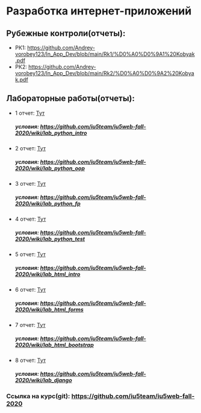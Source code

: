 # Разработка интернет-приложений
## Рубежные контроли(отчеты):
* РК1: <https://github.com/Andrey-vorobey123/In_App_Dev/blob/main/Rk1/%D0%A0%D0%9A1%20Kobyak.pdf>
* РК2: <https://github.com/Andrey-vorobey123/In_App_Dev/blob/main/Rk2/%D0%A0%D0%9A2%20Kobyak.pdf>

## Лабораторные работы(отчеты):
* 1 отчет: [Тут](https://github.com/Andrey-vorobey123/In_App_Dev/blob/main/Reports/%D0%A0%D0%98%D0%9F_Kobyak_%D0%9B%D0%A01.pdf)
  ##### условия: <https://github.com/iu5team/iu5web-fall-2020/wiki/lab_python_intro>
* 2 отчет: [Тут](https://github.com/Andrey-vorobey123/In_App_Dev/blob/main/Reports/%D0%A0%D0%98%D0%9F_Kobyak_%D0%9B%D0%A02.pdf)
  ##### условия: <https://github.com/iu5team/iu5web-fall-2020/wiki/lab_python_oop>
* 3 отчет: [Тут](https://github.com/Andrey-vorobey123/In_App_Dev/blob/main/Reports/%D0%A0%D0%98%D0%9F_Kobyak_%D0%9B%D0%A03.pdf)
  ##### условия: <https://github.com/iu5team/iu5web-fall-2020/wiki/lab_python_fp>
* 4 отчет: [Тут](https://github.com/Andrey-vorobey123/In_App_Dev/blob/main/Reports/%D0%A0%D0%98%D0%9F_Kobyak_%D0%9B%D0%A04.pdf)
  ##### условия: <https://github.com/iu5team/iu5web-fall-2020/wiki/lab_python_test> 
* 5 отчет: [Тут](https://github.com/Andrey-vorobey123/In_App_Dev/blob/main/Reports/%D0%A0%D0%98%D0%9F_Kobyak_%D0%9B%D0%A05.pdf)
  ##### условия: <https://github.com/iu5team/iu5web-fall-2020/wiki/lab_html_intro>
* 6 отчет: [Тут](https://github.com/Andrey-vorobey123/In_App_Dev/blob/main/Reports/%D0%A0%D0%98%D0%9F_Kobyak_%D0%9B%D0%A06.pdf)
  ##### условия: <https://github.com/iu5team/iu5web-fall-2020/wiki/lab_html_forms>
* 7 отчет: [Тут](https://github.com/Andrey-vorobey123/In_App_Dev/blob/main/Reports/%D0%A0%D0%98%D0%9F_Kobyak_%D0%9B%D0%A07.pdf)
  ##### условия: <https://github.com/iu5team/iu5web-fall-2020/wiki/lab_html_bootstrap>
* 8 отчет: [Тут](https://github.com/Andrey-vorobey123/In_App_Dev/blob/main/Reports/%D0%A0%D0%98%D0%9F_Kobyak_%D0%9B%D0%A08.pdf)
  ##### условия: <https://github.com/iu5team/iu5web-fall-2020/wiki/lab_django>
### Ссылка на курс(git): <https://github.com/iu5team/iu5web-fall-2020>
